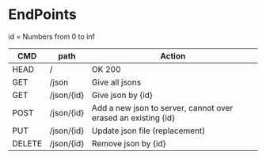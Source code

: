 # EndPoints

id = Numbers from 0 to inf

| CMD    |   path      |   Action  |
|--------|-------------|-----------|
| HEAD   |  /          |  OK 200   |
| GET    |  /json      | Give all jsons |
| GET    |  /json/{id} | Give json by {id} |
| POST   |  /json/{id} | Add a new json to server, cannot over erased an existing {id} |
| PUT    |  /json/{id} |  Update json file (replacement) |
| DELETE |  /json/{id} | Remove json by {id} |
     
 